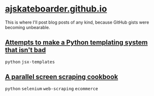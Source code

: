 # [ajskateboarder.github.io](//ajskateboarder.github.io)

This is where I'll post blog posts of any kind, because GitHub gists were becoming unbearable.

## [Attempts to make a Python templating system that isn't bad](./xpy.md)

<kbd>python</kbd> <kbd>jsx-templates</kbd>

## [A parallel screen scraping cookbook](./screenscraper.md)

<kbd>python</kbd> <kbd>selenium</kbd> <kbd>web-scraping</kbd> <kbd>ecommerce</kbd>
